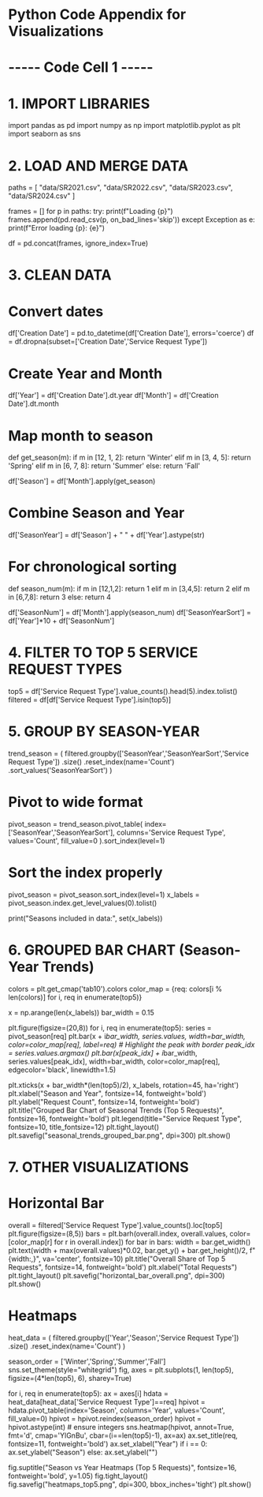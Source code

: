 # Python Code Appendix for Visualizations



# ----- Code Cell 1 -----

# 1. IMPORT LIBRARIES

import pandas as pd
import numpy as np
import matplotlib.pyplot as plt
import seaborn as sns

# 2. LOAD AND MERGE DATA

paths = [
    "data/SR2021.csv",
    "data/SR2022.csv",
    "data/SR2023.csv",
    "data/SR2024.csv"
]

frames = []
for p in paths:
    try:
        print(f"Loading {p}")
        frames.append(pd.read_csv(p, on_bad_lines='skip'))
    except Exception as e:
        print(f"Error loading {p}: {e}")

df = pd.concat(frames, ignore_index=True)


# 3. CLEAN DATA

# Convert dates
df['Creation Date'] = pd.to_datetime(df['Creation Date'], errors='coerce')
df = df.dropna(subset=['Creation Date','Service Request Type'])

# Create Year and Month
df['Year'] = df['Creation Date'].dt.year
df['Month'] = df['Creation Date'].dt.month

# Map month to season
def get_season(m):
    if m in [12, 1, 2]:
        return 'Winter'
    elif m in [3, 4, 5]:
        return 'Spring'
    elif m in [6, 7, 8]:
        return 'Summer'
    else:
        return 'Fall'

df['Season'] = df['Month'].apply(get_season)

# Combine Season and Year
df['SeasonYear'] = df['Season'] + " " + df['Year'].astype(str)

# For chronological sorting
def season_num(m):
    if m in [12,1,2]: return 1
    elif m in [3,4,5]: return 2
    elif m in [6,7,8]: return 3
    else: return 4

df['SeasonNum'] = df['Month'].apply(season_num)
df['SeasonYearSort'] = df['Year']*10 + df['SeasonNum']

# 4. FILTER TO TOP 5 SERVICE REQUEST TYPES

top5 = df['Service Request Type'].value_counts().head(5).index.tolist()
filtered = df[df['Service Request Type'].isin(top5)]

# 5. GROUP BY SEASON-YEAR

trend_season = (
    filtered.groupby(['SeasonYear','SeasonYearSort','Service Request Type'])
    .size()
    .reset_index(name='Count')
    .sort_values('SeasonYearSort')
)

# Pivot to wide format
pivot_season = trend_season.pivot_table(
    index=['SeasonYear','SeasonYearSort'],
    columns='Service Request Type',
    values='Count',
    fill_value=0
).sort_index(level=1)

# Sort the index properly
pivot_season = pivot_season.sort_index(level=1)
x_labels = pivot_season.index.get_level_values(0).tolist()

print("Seasons included in data:", set(x_labels))


# 6. GROUPED BAR CHART (Season-Year Trends)

colors = plt.get_cmap('tab10').colors
color_map = {req: colors[i % len(colors)] for i, req in enumerate(top5)}

x = np.arange(len(x_labels))
bar_width = 0.15

plt.figure(figsize=(20,8))
for i, req in enumerate(top5):
    series = pivot_season[req]
    plt.bar(x + i*bar_width, series.values, width=bar_width,
            color=color_map[req], label=req)
    # Highlight the peak with border
    peak_idx = series.values.argmax()
    plt.bar(x[peak_idx] + i*bar_width, series.values[peak_idx],
            width=bar_width, color=color_map[req], edgecolor='black', linewidth=1.5)

plt.xticks(x + bar_width*(len(top5)/2), x_labels, rotation=45, ha='right')
plt.xlabel("Season and Year", fontsize=14, fontweight='bold')
plt.ylabel("Request Count", fontsize=14, fontweight='bold')
plt.title("Grouped Bar Chart of Seasonal Trends (Top 5 Requests)", fontsize=16, fontweight='bold')
plt.legend(title="Service Request Type", fontsize=10, title_fontsize=12)
plt.tight_layout()
plt.savefig("seasonal_trends_grouped_bar.png", dpi=300)
plt.show()


# 7. OTHER VISUALIZATIONS

# Horizontal Bar
overall = filtered['Service Request Type'].value_counts().loc[top5]
plt.figure(figsize=(8,5))
bars = plt.barh(overall.index, overall.values, color=[color_map[r] for r in overall.index])
for bar in bars:
    width = bar.get_width()
    plt.text(width + max(overall.values)*0.02,
             bar.get_y() + bar.get_height()/2,
             f"{width:,}", va='center', fontsize=10)
plt.title("Overall Share of Top 5 Requests", fontsize=14, fontweight='bold')
plt.xlabel("Total Requests")
plt.tight_layout()
plt.savefig("horizontal_bar_overall.png", dpi=300)
plt.show()

# Heatmaps
heat_data = (
    filtered.groupby(['Year','Season','Service Request Type'])
    .size()
    .reset_index(name='Count')
)

season_order = ['Winter','Spring','Summer','Fall']
sns.set_theme(style="whitegrid")
fig, axes = plt.subplots(1, len(top5), figsize=(4*len(top5), 6), sharey=True)

for i, req in enumerate(top5):
    ax = axes[i]
    hdata = heat_data[heat_data['Service Request Type']==req]
    hpivot = hdata.pivot_table(index='Season', columns='Year', values='Count', fill_value=0)
    hpivot = hpivot.reindex(season_order)
    hpivot = hpivot.astype(int)  # ensure integers
    sns.heatmap(hpivot, annot=True, fmt='d', cmap='YlGnBu', cbar=(i==len(top5)-1), ax=ax)
    ax.set_title(req, fontsize=11, fontweight='bold')
    ax.set_xlabel("Year")
    if i == 0:
        ax.set_ylabel("Season")
    else:
        ax.set_ylabel("")

fig.suptitle("Season vs Year Heatmaps (Top 5 Requests)", fontsize=16, fontweight='bold', y=1.05)
fig.tight_layout()
fig.savefig("heatmaps_top5.png", dpi=300, bbox_inches='tight')
plt.show()

